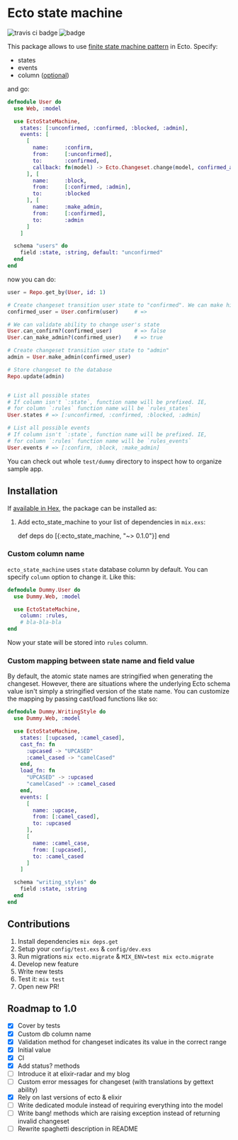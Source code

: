 # Ecto state machine

![travis ci badge](https://travis-ci.org/asiniy/ecto_state_machine.svg)
![badge](https://img.shields.io/hexpm/v/ecto_state_machine.svg)

This package allows to use [finite state machine pattern](https://en.wikipedia.org/wiki/Finite-state_machine) in Ecto. Specify:

* states
* events
* column ([optional](#custom-column-name))

and go:

``` elixir
defmodule User do
  use Web, :model

  use EctoStateMachine,
    states: [:unconfirmed, :confirmed, :blocked, :admin],
    events: [
      [
        name:     :confirm,
        from:     [:unconfirmed],
        to:       :confirmed,
        callback: fn(model) -> Ecto.Changeset.change(model, confirmed_at: Ecto.DateTime.utc) end # yeah you can bring your own code to these functions.
      ], [
        name:     :block,
        from:     [:confirmed, :admin],
        to:       :blocked
      ], [
        name:     :make_admin,
        from:     [:confirmed],
        to:       :admin
      ]
    ]

  schema "users" do
    field :state, :string, default: "unconfirmed"
  end
end
```

now you can do:

``` elixir
user = Repo.get_by(User, id: 1)

# Create changeset transition user state to "confirmed". We can make him admin!
confirmed_user = User.confirm(user)     # =>

# We can validate ability to change user's state
User.can_confirm?(confirmed_user)       # => false
User.can_make_admin?(confirmed_user)    # => true

# Create changeset transition user state to "admin"
admin = User.make_admin(confirmed_user)

# Store changeset to the database
Repo.update(admin)


# List all possible states
# If column isn't `:state`, function name will be prefixed. IE,
# for column `:rules` function name will be `rules_states`
User.states # => [:unconfirmed, :confirmed, :blocked, :admin]

# List all possible events
# If column isn't `:state`, function name will be prefixed. IE,
# for column `:rules` function name will be `rules_events`
User.events # => [:confirm, :block, :make_admin]
```

You can check out whole `test/dummy` directory to inspect how to organize sample app.

## Installation

If [available in Hex](https://hex.pm/docs/publish), the package can be installed as:

  1. Add ecto_state_machine to your list of dependencies in `mix.exs`:

        def deps do
          [{:ecto_state_machine, "~> 0.1.0"}]
        end

### Custom column name

`ecto_state_machine` uses `state` database column by default. You can specify
`column` option to change it. Like this:

``` elixir
defmodule Dummy.User do
  use Dummy.Web, :model

  use EctoStateMachine,
    column: :rules,
    # bla-bla-bla
end
```

Now your state will be stored into `rules` column.

### Custom mapping between state name and field value

By default, the atomic state names are stringified when generating the changeset. However, there are situations where the underlying Ecto schema value isn't simply a stringified version of the state name. You can customize the mapping by passing cast/load functions like so:

```elixir
defmodule Dummy.WritingStyle do
  use Dummy.Web, :model

  use EctoStateMachine,
    states: [:upcased, :camel_cased],
    cast_fn: fn
      :upcased -> "UPCASED"
      :camel_cased -> "camelCased"
    end,
    load_fn: fn
      "UPCASED" -> :upcased
      "camelCased" -> :camel_cased
    end,
    events: [
      [
        name: :upcase,
        from: [:camel_cased],
        to: :upcased
      ],
      [
        name: :camel_case,
        from: [:upcased],
        to: :camel_cased
      ]
    ]

  schema "writing_styles" do
    field :state, :string
  end
end
```

## Contributions

1. Install dependencies `mix deps.get`
1. Setup your `config/test.exs` & `config/dev.exs`
1. Run migrations `mix ecto.migrate` & `MIX_ENV=test mix ecto.migrate`
1. Develop new feature
1. Write new tests
1. Test it: `mix test`
1. Open new PR!

## Roadmap to 1.0

- [x] Cover by tests
- [x] Custom db column name
- [x] Validation method for changeset indicates its value in the correct range
- [x] Initial value
- [x] CI
- [x] Add status? methods
- [ ] Introduce it at elixir-radar and my blog
- [ ] Custom error messages for changeset (with translations by gettext ability)
- [x] Rely on last versions of ecto & elixir
- [ ] Write dedicated module instead of requiring everything into the model
- [ ] Write bang! methods which are raising exception instead of returning invalid changeset
- [ ] Rewrite spaghetti description in README

